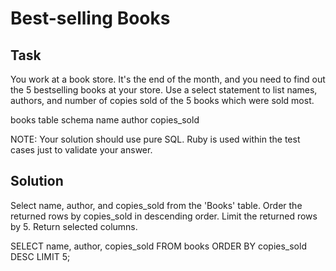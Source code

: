 # Best-selling Books

## Task
You work at a book store. It's the end of the month, and you need to find out the 5 bestselling books at your store. Use a select statement to list names, authors, and number of copies sold of the 5 books which were sold most.

books table schema
name
author
copies_sold

NOTE: Your solution should use pure SQL. Ruby is used within the test cases just to validate your answer.


## Solution
Select name, author, and copies_sold from the 'Books' table.
Order the returned rows by copies_sold in descending order.
Limit the returned rows by 5.
Return selected columns.

SELECT
  name,
  author,
  copies_sold
FROM books
ORDER BY copies_sold DESC
LIMIT 5;
